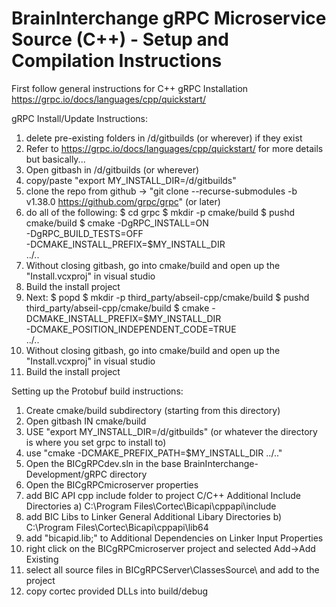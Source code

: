 # BrainInterchange gRPC Microservice Source (C++) - Setup and Compilation Instructions

First follow general instructions for C++ gRPC Installation
https://grpc.io/docs/languages/cpp/quickstart/

gRPC Install/Update Instructions:
1) delete pre-existing folders in /d/gitbuilds (or wherever) if they exist
2) Refer to https://grpc.io/docs/languages/cpp/quickstart/ for more details but basically...
3) Open gitbash in /d/gitbuilds (or wherever)
4) copy/paste "export MY_INSTALL_DIR=/d/gitbuilds"
5) clone the repo from github -> "git clone --recurse-submodules -b v1.38.0 https://github.com/grpc/grpc" (or later)
6) do all of the following:
	$ cd grpc
	$ mkdir -p cmake/build
	$ pushd cmake/build
	$ cmake -DgRPC_INSTALL=ON \
      		-DgRPC_BUILD_TESTS=OFF \
      		-DCMAKE_INSTALL_PREFIX=$MY_INSTALL_DIR \
      		../..
7) Without closing gitbash, go into cmake/build and open up the "Install.vcxproj" in visual studio
8) Build the install project
9) Next:
	$ popd
	$ mkdir -p third_party/abseil-cpp/cmake/build
	$ pushd third_party/abseil-cpp/cmake/build
	$ cmake -DCMAKE_INSTALL_PREFIX=$MY_INSTALL_DIR \
      		-DCMAKE_POSITION_INDEPENDENT_CODE=TRUE \
      		../..
10) Without closing gitbash, go into cmake/build and open up the "Install.vcxproj" in visual studio
11) Build the install project

Setting up the Protobuf build instructions:
1) Create cmake/build subdirectory (starting from this directory)
2) Open gitbash IN cmake/build
3) USE "export MY_INSTALL_DIR=/d/gitbuilds" (or whatever the directory is where you set grpc to install to)
4) use "cmake -DCMAKE_PREFIX_PATH=$MY_INSTALL_DIR ../.."
5) Open the BICgRPCdev.sln in the base BrainInterchange-Development/gRPC directory
6) Open the BICgRPCmicroserver properties
7) add BIC API cpp include folder to project C/C++ Additional Include Directories
	a) C:\Program Files\Cortec\Bicapi\cppapi\include
8) add BIC Libs to Linker General Additional Libary Directories
	b) C:\Program Files\Cortec\Bicapi\cppapi\lib64
9) add "bicapid.lib;" to Additional Dependencies on Linker Input Properties
10) right click on the BICgRPCmicroserver project and selected Add->Add Existing
11) select all source files in BICgRPCServer\ClassesSource\ and add to the project
11) copy cortec provided DLLs into build/debug
